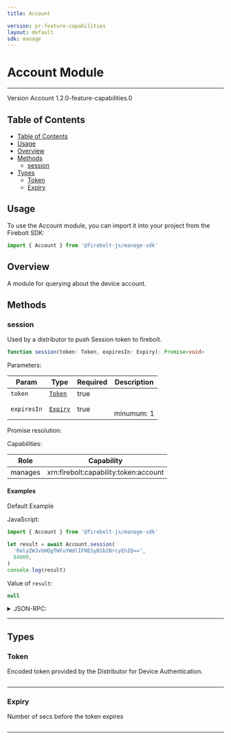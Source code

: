 ```yaml
---
title: Account

version: pr-feature-capabilities
layout: default
sdk: manage
---
```


# Account Module

---

Version Account 1.2.0-feature-capabilities.0

## Table of Contents

- [Table of Contents](#table-of-contents)
- [Usage](#usage)
- [Overview](#overview)
- [Methods](#methods)
  - [session](#session)
- [Types](#types)
  - [Token](#token)
  - [Expiry](#expiry)

## Usage

To use the Account module, you can import it into your project from the Firebolt SDK:

```javascript
import { Account } from '@firebolt-js/manage-sdk'
```

## Overview

A module for querying about the device account.

## Methods

### session

Used by a distributor to push Session token to firebolt.

```typescript
function session(token: Token, expiresIn: Expiry): Promise<void>
```

Parameters:

| Param       | Type                | Required | Description     |
| ----------- | ------------------- | -------- | --------------- |
| `token`     | [`Token`](#token)   | true     |                 |
| `expiresIn` | [`Expiry`](#expiry) | true     | <br/>minumum: 1 |

Promise resolution:

Capabilities:

| Role    | Capability                            |
| ------- | ------------------------------------- |
| manages | xrn:firebolt:capability:token:account |

#### Examples

Default Example

JavaScript:

```javascript
import { Account } from '@firebolt-js/manage-sdk'

let result = await Account.session(
  'RmlyZWJvbHQgTWFuYWdlIFNESyBSb2NrcyEhIQ==',
  84000,
)
console.log(result)
```

Value of `result`:

```javascript
null
```

<details markdown="1" >
<summary>JSON-RPC:</summary>
Request:

```json
{
  "jsonrpc": "2.0",
  "id": 1,
  "method": "Account.session",
  "params": {
    "token": "RmlyZWJvbHQgTWFuYWdlIFNESyBSb2NrcyEhIQ==",
    "expiresIn": 84000
  }
}
```

Response:

```json
{
  "jsonrpc": "2.0",
  "id": 1,
  "result": null
}
```

</details>

---

## Types

### Token

Encoded token provided by the Distributor for Device Authentication.

```typescript

```

---

### Expiry

Number of secs before the token expires

```typescript

```

---

